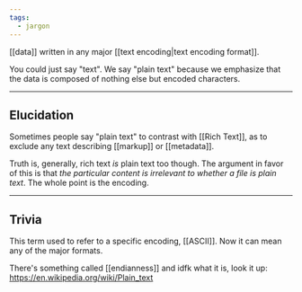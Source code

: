 ```yaml
---
tags:
  - jargon
---
```

[[data]] written in any major [[text encoding|text encoding format]].

You could just say "text". We say "plain text" because we emphasize that the data is composed of nothing else but encoded characters.

---

## Elucidation

Sometimes people say "plain text" to contrast with [[Rich Text]], as to exclude any text describing [[markup]] or [[metadata]].

Truth is, generally, rich text _is_ plain text too though.
The argument in favor of this is that _the particular content is irrelevant to whether a file is plain text_. The whole point is the encoding.

---

## Trivia

This term used to refer to a specific encoding, [[ASCII]]. Now it can mean any of the major formats.

There's something called [[endianness]] and idfk what it is, look it up:
https://en.wikipedia.org/wiki/Plain_text